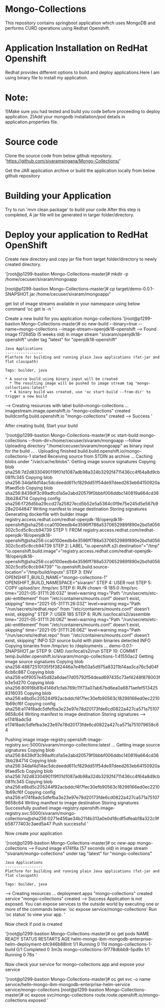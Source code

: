 # Mongo-Collections
This repository contains springboot application which uses MongoDB and performs CURD operations using Redhat Openshift.

# Application Installation on RedHat Openshift

Redhat provides different options to build and deploy applications.Here I am using binary file to install my application.

# Note: 

1)Make sure you had tested and build you code before proceeding to deploy application.
2)Add your mongodb installation/pod details in application.properties file.

# Source code
Clone the source code from below github repository.
'https://github.com/sivaramsingana/Mongo-Collections/'

Get the JAR application archive or build the application locally from below github repository

# Building your Application

Try to run 'mvn clean package' to build your code.After this step is completed, A jar file will be generated in targer folder/directory.

# Deploy your application to RedHat OpenShift
Create new directory and copy jar file from target folder/directory to newly created directory.

'[root@p1299-bastion Mongo-Collections-master]# mkdir -p /home/cecuser/sivaram/mongoapp

[root@p1299-bastion Mongo-Collections-master]# cp target/demo-0.0.1-SNAPSHOT.jar /home/cecuser/sivaram/mongoapp/'

get list of image streams available in your namespace using below command
'oc get is -n <NAMESPACE>'
 
 Create a new build for you application mongo-collections
  '[root@p1299-bastion Mongo-Collections-master]# oc new-build --binary=true --name=mongo-collections --image-stream=openjdk18-openshift
--> Found image f726d5b (5 weeks old) in image stream "sivaram/openjdk18-openshift" under tag "latest" for "openjdk18-openshift"

    Java Applications
    -----------------
    Platform for building and running plain Java applications (fat-jar and flat classpath)

    Tags: builder, java

    * A source build using binary input will be created
      * The resulting image will be pushed to image stream tag "mongo-collections:latest"
      * A binary build was created, use 'oc start-build --from-dir' to trigger a new build

--> Creating resources with label build=mongo-collections ...
    imagestream.image.openshift.io "mongo-collections" created
    buildconfig.build.openshift.io "mongo-collections" created
--> Success '
  
  After creating build, Start your build 
  
'[root@p1299-bastion Mongo-Collections-master]# oc start-build mongo-collections --from-dir=/home/cecuser/sivaram/mongoapp --follow
Uploading directory "/home/cecuser/sivaram/mongoapp" as binary input for the build ...
.
Uploading finished
build.build.openshift.io/mongo-collections-1 started
Receiving source from STDIN as archive ...
Caching blobs under "/var/cache/blobs".
Getting image source signatures
Copying blob sha256:7d2d8330490119f01d1087adb98a324b3292f4711436cc4f64a8d9cb081fc345
Copying blob sha256:34daf4d14ac5dcdeedd611cf829dd51f54de97deed263eb64150920a9faed5cb
Copying blob sha256:8439df3c99adfcd1a5e2abd20579f0bbbf006ddbc140819a664cd363bb284714
Copying config sha256:f726d5ba29ccd27a25827ecd5b52e5a5364c0f9e75e245d5e567b928e2044847
Writing manifest to image destination
Storing signatures
Generating dockerfile with builder image registry.access.redhat.com/redhat-openjdk-18/openjdk18-openshift@sha256:cca0100eedb4e3596ff788a5370652989f890e2bd1d056302c5cd5c8ccb94739
STEP 1: FROM registry.access.redhat.com/redhat-openjdk-18/openjdk18-openshift@sha256:cca0100eedb4e3596ff788a5370652989f890e2bd1d056302c5cd5c8ccb94739
STEP 2: LABEL "io.openshift.s2i.destination"="/tmp"       "io.openshift.build.image"="registry.access.redhat.com/redhat-openjdk-18/openjdk18-openshift@sha256:cca0100eedb4e3596ff788a5370652989f890e2bd1d056302c5cd5c8ccb94739"       "io.openshift.build.source-location"="/tmp/build/inputs"
STEP 3: ENV OPENSHIFT_BUILD_NAME="mongo-collections-1"     OPENSHIFT_BUILD_NAMESPACE="sivaram"
STEP 4: USER root
STEP 5: COPY upload/src /tmp/src
STEP 6: RUN chown -R 185:0 /tmp/src
time="2021-05-31T11:26:03Z" level=warning msg="Path \"/run/secrets/etc-pki-entitlement\" from \"/etc/containers/mounts.conf\" doesn't exist, skipping"
time="2021-05-31T11:26:03Z" level=warning msg="Path \"/run/secrets/redhat.repo\" from \"/etc/containers/mounts.conf\" doesn't exist, skipping"
STEP 7: USER 185
STEP 8: RUN /usr/local/s2i/assemble
time="2021-05-31T11:26:06Z" level=warning msg="Path \"/run/secrets/etc-pki-entitlement\" from \"/etc/containers/mounts.conf\" doesn't exist, skipping"
time="2021-05-31T11:26:06Z" level=warning msg="Path \"/run/secrets/redhat.repo\" from \"/etc/containers/mounts.conf\" doesn't exist, skipping"
INFO S2I source build with plain binaries detected
INFO Copying binaries from /tmp/src to /deployments ...
demo-0.0.1-SNAPSHOT.jar
STEP 9: CMD /usr/local/s2i/run
STEP 10: COMMIT temp.builder.openshift.io/sivaram/mongo-collections-1:41550ac2
Getting image source signatures
Copying blob sha256:48872510135f5f382446a7e4fb03a5d975a83211b14aa3ca76c5d04f6cb6c887
Copying blob sha256:e0f9057e45d82a6dae17d05792f54dead697435c73ef4248f878003fb3e5d270
Copying blob sha256:80916b81b4146d1cfab769c11f73a07ab67bd6ea0a6871aefef5134258316035
Copying blob sha256:e8bd5c205244f92acbddcf4f7fec30efb90563c18298166ed0ec22101b69cf6f
Copying config sha256:e174f8adc5dfefba3e23e97e78d20173fde6cd0822a427ca571a751079658c64
Writing manifest to image destination
Storing signatures
--> e174f8adc5d
e174f8adc5dfefba3e23e97e78d20173fde6cd0822a427ca571a751079658c64

Pushing image image-registry.openshift-image-registry.svc:5000/sivaram/mongo-collections:latest ...
Getting image source signatures
Copying blob sha256:8439df3c99adfcd1a5e2abd20579f0bbbf006ddbc140819a664cd363bb284714
Copying blob sha256:34daf4d14ac5dcdeedd611cf829dd51f54de97deed263eb64150920a9faed5cb
Copying blob sha256:7d2d8330490119f01d1087adb98a324b3292f4711436cc4f64a8d9cb081fc345
Copying blob sha256:e8bd5c205244f92acbddcf4f7fec30efb90563c18298166ed0ec22101b69cf6f
Copying config sha256:e174f8adc5dfefba3e23e97e78d20173fde6cd0822a427ca571a751079658c64
Writing manifest to image destination
Storing signatures
Successfully pushed image-registry.openshift-image-registry.svc:5000/sivaram/mongo-collections@sha256:0271e456ae34b2114b313a0e0d18cdf5dfeab18a322c9fb58777403c3aed5a47
Push successful '

Now create your application
  
'[root@p1299-bastion Mongo-Collections-master]# oc new-app mongo-collections
--> Found image e174f8a (57 seconds old) in image stream "sivaram/mongo-collections" under tag "latest" for "mongo-collections"

    Java Applications
    -----------------
    Platform for building and running plain Java applications (fat-jar and flat classpath)

    Tags: builder, java


--> Creating resources ...
    deployment.apps "mongo-collections" created
    service "mongo-collections" created
--> Success
    Application is not exposed. You can expose services to the outside world by executing one or more of the commands below:
     'oc expose service/mongo-collections'
    Run 'oc status' to view your app. '
  
Now check if pod is created

'[root@p1299-bastion Mongo-Collections-master]# oc get pods
NAME                                                              READY   STATUS      RESTARTS   AGE
helm-mongo-ibm-mongodb-enterprise-helm-deployment-bfc946b88lnlt   1/1     Running     0          11d
mongo-collections-1-build                                         0/1     Completed   0          3m3s
mongo-collections-5f778dbbb8-5pd9x                                1/1     Running     0          76s '
 
Now check your service for mongo-collections app and expose your service
 
'[root@p1299-bastion Mongo-Collections-master]# oc get svc -o name
service/helm-mongo-ibm-mongodb-enterprise-helm-service
service/mongo-collections
[root@p1299-bastion Mongo-Collections-master]# oc expose svc/mongo-collections
route.route.openshift.io/mongo-collections exposed '


  


